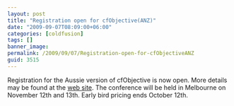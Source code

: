 ```yaml
---
layout: post
title: "Registration open for cfObjective(ANZ)"
date: "2009-09-07T08:09:00+06:00"
categories: [coldfusion]
tags: []
banner_image: 
permalink: /2009/09/07/Registration-open-for-cfObjectiveANZ
guid: 3515
---
```


Registration for the Aussie version of cfObjective is now open. More details may be found at the <a href="http://cfobjective.com.au/">web site</a>. The conference will be held in Melbourne on November 12th and 13th. Early bird pricing ends October 12th.